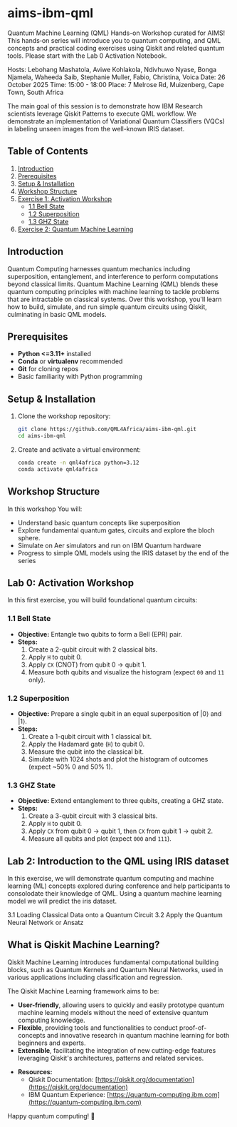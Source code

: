 # aims-ibm-qml
Quantum Machine Learning (QML) Hands-on Workshop curated for AIMS!  This hands‑on series will introduce you to quantum computing, and QML concepts and practical coding exercises using Qiskit and related quantum tools. Please start with the Lab 0 Activation Notebook.


Hosts: Lebohang Mashatola, Aviwe Kohlakola, Ndivhuwo Nyase, Bonga Njamela, Waheeda Saib, Stephanie Muller, Fabio, Christina, Voica
Date: 26 October 2025
Time: 15:00 - 18:00
Place: 7 Melrose Rd, Muizenberg, Cape Town, South Africa

The main goal of this session is to demonstrate how IBM Research scientists leverage Qiskit Patterns to execute QML workflow. We demonstrate an implementation of Variational Quantum Classifiers (VQCs) in labeling unseen images from the well-known IRIS dataset. 


## Table of Contents

1. [Introduction](#introduction)
2. [Prerequisites](#prerequisites)
3. [Setup & Installation](#setup--installation)
4. [Workshop Structure](#workshop-structure)
5. [Exercise 1: Activation Workshop](#exercise-1-getting-started)
   - [1.1 Bell State](#12-bell-state)
   - [1.2 Superposition](#11-superposition)
   - [1.3 GHZ State](#13-ghz-state)
6. [Exercise 2: Quantum Machine Learning](#qml)



## Introduction

Quantum Computing harnesses quantum mechanics including superposition, entanglement, and interference to perform computations beyond classical limits. Quantum Machine Learning (QML) blends these quantum computing principles with machine learning to tackle problems that are intractable on classical systems. Over this workshop, you'll learn how to build, simulate, and run simple quantum circuits using Qiskit, culminating in basic QML models.


## Prerequisites

- **Python <=3.11+** installed
- **Conda** or **virtualenv** recommended
- **Git** for cloning repos
- Basic familiarity with Python programming

## Setup & Installation

1. Clone the workshop repository:
   ```bash
   git clone https://github.com/QML4Africa/aims-ibm-qml.git
   cd aims-ibm-qml
   ```
2. Create and activate a virtual environment:
   ```bash
   conda create -n qml4africa python=3.12
   conda activate qml4africa
   ```


## Workshop Structure

In this workshop You will:

- Understand basic quantum concepts like superposition
- Explore fundamental quantum gates, circuits and explore the bloch sphere.
- Simulate on Aer simulators and run on IBM Quantum hardware
- Progress to simple QML models using the IRIS dataset by the end of the series

## Lab 0: Activation Workshop

In this first exercise, you will build foundational quantum circuits:

### 1.1 Bell State

- **Objective:** Entangle two qubits to form a Bell (EPR) pair.
- **Steps:**
  1. Create a 2-qubit circuit with 2 classical bits.
  2. Apply `H` to qubit 0.
  3. Apply `CX` (CNOT) from qubit 0 → qubit 1.
  4. Measure both qubits and visualize the histogram (expect `00` and `11` only).
  
### 1.2 Superposition

- **Objective:** Prepare a single qubit in an equal superposition of |0⟩ and |1⟩.
- **Steps:**
  1. Create a 1-qubit circuit with 1 classical bit.
  2. Apply the Hadamard gate (`H`) to qubit 0.
  3. Measure the qubit into the classical bit.
  4. Simulate with 1024 shots and plot the histogram of outcomes (expect \~50% 0 and 50% 1).

### 1.3 GHZ State

- **Objective:** Extend entanglement to three qubits, creating a GHZ state.
- **Steps:**
  1. Create a 3-qubit circuit with 3 classical bits.
  2. Apply `H` to qubit 0.
  3. Apply `CX` from qubit 0 → qubit 1, then `CX` from qubit 1 → qubit 2.
  4. Measure all qubits and plot (expect `000` and `111`).


## Lab 2: Introduction to the QML using IRIS dataset

  In this exercise, we will demonstrate quantum computing and machine learning (ML) concepts explored during conference and help participants to consolodate their knowledge of QML. Using a quantum machine learning model we will predict the iris dataset.

3.1 Loading Classical Data onto a Quantum Circuit
3.2 Apply the Quantum Neural Network or Ansatz

## What is Qiskit Machine Learning?

Qiskit Machine Learning introduces fundamental computational building blocks, such as Quantum 
Kernels and Quantum Neural Networks, used in various applications including classification 
and regression.

The Qiskit Machine Learning framework aims to be:

* **User-friendly**, allowing users to quickly and easily prototype quantum machine learning models without 
    the need of extensive quantum computing knowledge.
* **Flexible**, providing tools and functionalities to conduct proof-of-concepts and innovative research 
    in quantum machine learning for both beginners and experts.
* **Extensible**, facilitating the integration of new cutting-edge features leveraging Qiskit's 
    architectures, patterns and related services.


- **Resources:**
  - Qiskit Documentation: [https://qiskit.org/documentation](https://qiskit.org/documentation)
  - IBM Quantum Experience: [https://quantum-computing.ibm.com](https://quantum-computing.ibm.com)

Happy quantum computing! 🚀

